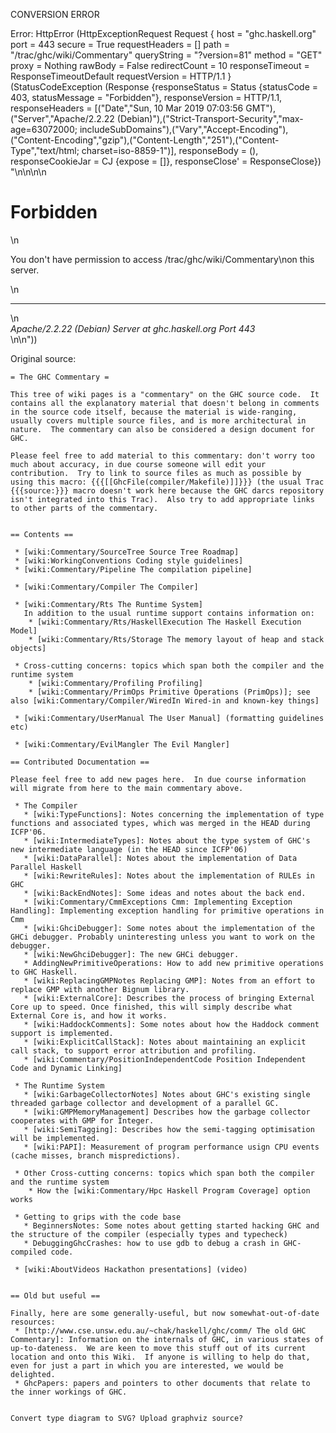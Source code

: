 CONVERSION ERROR

Error: HttpError (HttpExceptionRequest Request {
  host                 = "ghc.haskell.org"
  port                 = 443
  secure               = True
  requestHeaders       = []
  path                 = "/trac/ghc/wiki/Commentary"
  queryString          = "?version=81"
  method               = "GET"
  proxy                = Nothing
  rawBody              = False
  redirectCount        = 10
  responseTimeout      = ResponseTimeoutDefault
  requestVersion       = HTTP/1.1
}
 (StatusCodeException (Response {responseStatus = Status {statusCode = 403, statusMessage = "Forbidden"}, responseVersion = HTTP/1.1, responseHeaders = [("Date","Sun, 10 Mar 2019 07:03:56 GMT"),("Server","Apache/2.2.22 (Debian)"),("Strict-Transport-Security","max-age=63072000; includeSubDomains"),("Vary","Accept-Encoding"),("Content-Encoding","gzip"),("Content-Length","251"),("Content-Type","text/html; charset=iso-8859-1")], responseBody = (), responseCookieJar = CJ {expose = []}, responseClose' = ResponseClose}) "<!DOCTYPE HTML PUBLIC \"-//IETF//DTD HTML 2.0//EN\">\n<html><head>\n<title>403 Forbidden</title>\n</head><body>\n<h1>Forbidden</h1>\n<p>You don't have permission to access /trac/ghc/wiki/Commentary\non this server.</p>\n<hr>\n<address>Apache/2.2.22 (Debian) Server at ghc.haskell.org Port 443</address>\n</body></html>\n"))

Original source:

```trac
= The GHC Commentary =

This tree of wiki pages is a "commentary" on the GHC source code.  It contains all the explanatory material that doesn't belong in comments in the source code itself, because the material is wide-ranging, usually covers multiple source files, and is more architectural in nature.  The commentary can also be considered a design document for GHC.

Please feel free to add material to this commentary: don't worry too much about accuracy, in due course someone will edit your contribution.  Try to link to source files as much as possible by using this macro: {{{[[GhcFile(compiler/Makefile)]]}}} (the usual Trac {{{source:}}} macro doesn't work here because the GHC darcs repository isn't integrated into this Trac).  Also try to add appropriate links to other parts of the commentary.


== Contents ==

 * [wiki:Commentary/SourceTree Source Tree Roadmap]
 * [wiki:WorkingConventions Coding style guidelines]
 * [wiki:Commentary/Pipeline The compilation pipeline]

 * [wiki:Commentary/Compiler The Compiler]
  
 * [wiki:Commentary/Rts The Runtime System]
   In addition to the usual runtime support contains information on:
    * [wiki:Commentary/Rts/HaskellExecution The Haskell Execution Model]
    * [wiki:Commentary/Rts/Storage The memory layout of heap and stack objects]
 
 * Cross-cutting concerns: topics which span both the compiler and the runtime system
    * [wiki:Commentary/Profiling Profiling]
    * [wiki:Commentary/PrimOps Primitive Operations (PrimOps)]; see also [wiki:Commentary/Compiler/WiredIn Wired-in and known-key things]

 * [wiki:Commentary/UserManual The User Manual] (formatting guidelines etc)

 * [wiki:Commentary/EvilMangler The Evil Mangler]

== Contributed Documentation ==

Please feel free to add new pages here.  In due course information will migrate from here to the main commentary above.

 * The Compiler
   * [wiki:TypeFunctions]: Notes concerning the implementation of type functions and associated types, which was merged in the HEAD during ICFP'06.
   * [wiki:IntermediateTypes]: Notes about the type system of GHC's new intermediate language (in the HEAD since ICFP'06)
   * [wiki:DataParallel]: Notes about the implementation of Data Parallel Haskell
   * [wiki:RewriteRules]: Notes about the implementation of RULEs in GHC
   * [wiki:BackEndNotes]: Some ideas and notes about the back end.
   * [wiki:Commentary/CmmExceptions Cmm: Implementing Exception Handling]: Implementing exception handling for primitive operations in Cmm
   * [wiki:GhciDebugger]: Some notes about the implementation of the GHCi debugger. Probably uninteresting unless you want to work on the debugger.
   * [wiki:NewGhciDebugger]: The new GHCi debugger.
   * AddingNewPrimitiveOperations: How to add new primitive operations to GHC Haskell.
   * [wiki:ReplacingGMPNotes Replacing GMP]: Notes from an effort to replace GMP with another Bignum library.
   * [wiki:ExternalCore]: Describes the process of bringing External Core up to speed. Once finished, this will simply describe what External Core is, and how it works. 
   * [wiki:HaddockComments]: Some notes about how the Haddock comment support is implemented.
   * [wiki:ExplicitCallStack]: Notes about maintaining an explicit call stack, to support error attribution and profiling.
   * [wiki:Commentary/PositionIndependentCode Position Independent Code and Dynamic Linking]

 * The Runtime System
   * [wiki:GarbageCollectorNotes] Notes about GHC's existing single threaded garbage collector and development of a parallel GC.
   * [wiki:GMPMemoryManagement] Describes how the garbage collector cooperates with GMP for Integer.
   * [wiki:SemiTagging]: Describes how the semi-tagging optimisation will be implemented.
   * [wiki:PAPI]: Measurement of program performance usign CPU events (cache misses, branch mispredictions).

 * Other Cross-cutting concerns: topics which span both the compiler and the runtime system
    * How the [wiki:Commentary/Hpc Haskell Program Coverage] option works

 * Getting to grips with the code base
   * BeginnersNotes: Some notes about getting started hacking GHC and the structure of the compiler (especially types and typecheck)
   * DebuggingGhcCrashes: how to use gdb to debug a crash in GHC-compiled code.

 * [wiki:AboutVideos Hackathon presentations] (video)

 
== Old but useful ==

Finally, here are some generally-useful, but now somewhat-out-of-date resources:
 * [http://www.cse.unsw.edu.au/~chak/haskell/ghc/comm/ The old GHC Commentary]: Information on the internals of GHC, in various states of up-to-dateness.  We are keen to move this stuff out of its current location and onto this Wiki.  If anyone is willing to help do that, even for just a part in which you are interested, we would be delighted.
 * GhcPapers: papers and pointers to other documents that relate to the inner workings of GHC.


Convert type diagram to SVG? Upload graphviz source?
```
